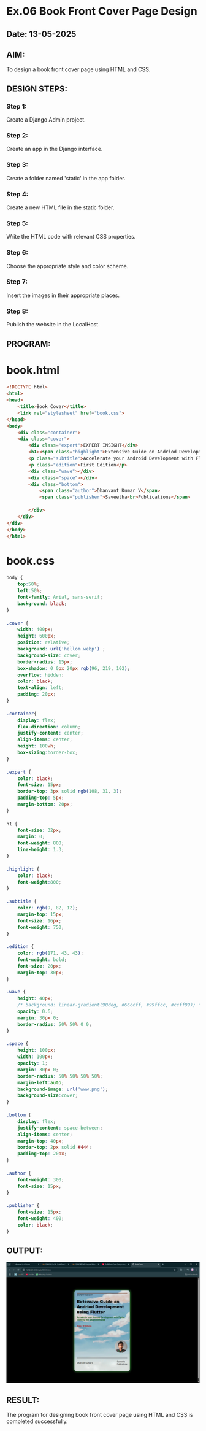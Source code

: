 # Ex.06 Book Front Cover Page Design
## Date: 13-05-2025

## AIM:
To design a book front cover page using HTML and CSS.

## DESIGN STEPS:

### Step 1:
Create a Django Admin project.

### Step 2:
Create an app in the Django interface.

### Step 3:
Create a folder named 'static' in the app folder.

### Step 4:
Create a new HTML file in the static folder.

### Step 5:
Write the HTML code with relevant CSS properties.

### Step 6:
Choose the appropriate style and color scheme.

### Step 7:
Insert the images in their appropriate places.

### Step 8:
Publish the website in the LocalHost.

## PROGRAM:
# book.html
```html
<!DOCTYPE html>
<html>
<head>
    <title>Book Cover</title>
    <link rel="stylesheet" href="book.css">
</head>
<body>
    <div class="container">
    <div class="cover">
        <div class="expert">EXPERT INSIGHT</div>
        <h1><span class="highlight">Extensive Guide on Andriod Development using Flutter</span></h1>
        <p class="subtitle">Accelerate your Android Development with Flutter covering the advanced topics</p>
        <p class="edition">First Edition</p>
        <div class="wave"></div>
        <div class="space"></div>
        <div class="bottom">
            <span class="author">Dhanvant Kumar V</span>
            <span class="publisher">Saveetha<br>Publications</span>

        </div>
    </div>
</div>
</body>
</html>

```
# book.css
```css
body {
    top:50%;
    left:50%;
    font-family: Arial, sans-serif;
    background: black;
}

.cover {
    width: 400px;
    height: 600px;
    position: relative;
    background: url('hellom.webp') ;
    background-size: cover;
    border-radius: 15px;
    box-shadow: 0 0px 20px rgb(96, 219, 102);
    overflow: hidden;
    color: black;
    text-align: left;
    padding: 20px;
}

.container{
    display: flex;
    flex-direction: column;
    justify-content: center;
    align-items: center;
    height: 100vh;
    box-sizing:border-box;
}

.expert {
    color: black;
    font-size: 15px;
    border-top: 3px solid rgb(108, 31, 3);
    padding-top: 5px;
    margin-bottom: 20px;
}

h1 {
    font-size: 32px;
    margin: 0;
    font-weight: 800;
    line-height: 1.3;
}

.highlight {
    color: black;
    font-weight:800;
}

.subtitle {
    color: rgb(9, 82, 12);
    margin-top: 15px;
    font-size: 16px;
    font-weight: 750;
}

.edition {
    color: rgb(171, 43, 43);
    font-weight: bold;
    font-size: 20px;
    margin-top: 30px;
}

.wave {
    height: 40px;
    /* background: linear-gradient(90deg, #66ccff, #99ffcc, #ccff99); */
    opacity: 0.6;
    margin: 30px 0;
    border-radius: 50% 50% 0 0;
}

.space {
    height: 100px;
    width: 100px;
    opacity: 1;
    margin: 30px 0;
    border-radius: 50% 50% 50% 50%;
    margin-left:auto;
    background-image: url('www.png');
    background-size:cover;
}

.bottom {
    display: flex;
    justify-content: space-between;
    align-items: center;
    margin-top: 40px;
    border-top: 2px solid #444;
    padding-top: 20px;
}

.author {
    font-weight: 300;
    font-size: 15px;
}

.publisher {
    font-size: 15px;
    font-weight: 400;
    color: black;
}

```

## OUTPUT:
![alt text](<Screenshot (178).png>)

## RESULT:
The program for designing book front cover page using HTML and CSS is completed successfully.
